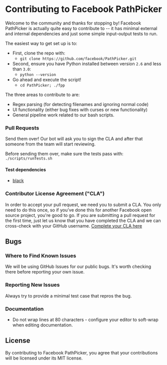 # Contributing to Facebook PathPicker

Welcome to the community and thanks for stopping by! Facebook PathPicker is actually quite
easy to contribute to -- it has minimal external and internal dependencies and just some
simple input-output tests to run.

The easiest way to get set up is to:
* First, clone the repo with:
  * `git clone https://github.com/facebook/PathPicker.git`
* Second, ensure you have Python installed between version `2.6` and less than `3.0`:
  * `python --version`
* Go ahead and execute the script!
  * `cd PathPicker; ./fpp`

The three areas to contribute to are:
* Regex parsing (for detecting filenames and ignoring normal code)
* UI functionality (either bug fixes with curses or new functionality)
* General pipeline work related to our bash scripts.

### Pull Requests

Send them over! Our bot will ask you to sign the CLA and after that someone
from the team will start reviewing.

Before sending them over, make sure the tests pass with:
`./scripts/runTests.sh`

#### Test dependencies

* [black](https://github.com/psf/black)

### Contributor License Agreement ("CLA")

In order to accept your pull request, we need you to submit a CLA. You only need to do this once, so if you've done this for another Facebook open source project, you're good to go. If you are submitting a pull request for the first time, just let us know that you have completed the CLA and we can cross-check with your GitHub username.
[Complete your CLA here](https://code.facebook.com/cla)

## Bugs

### Where to Find Known Issues

We will be using GitHub Issues for our public bugs. It's worth checking there before reporting your own issue.

### Reporting New Issues

Always try to provide a minimal test case that repros the bug.

### Documentation

* Do not wrap lines at 80 characters - configure your editor to soft-wrap when editing documentation.

## License

By contributing to Facebook PathPicker, you agree that your contributions will be licensed under its MIT license.
